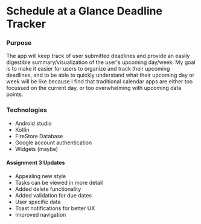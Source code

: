 # Schedule at a Glance Deadline Tracker

### Purpose
The app will keep track of user submitted deadlines and provide an easily digestible summary/visualization of the user's upcoming day/week. My goal is to make it easier for users to organize and track their upcoming deadlines, and to be able to quickly understand what their upcoming day or week will be like because I find that traditional calendar apps are either too focussed on the current day, or too overwhelming with upcoming data points. 

### Technologies
- Android studio
- Kotlin
- FireStore Database
- Google account authentication
- Widgets (maybe)

#### Assignment 3 Updates
- Appealing new style
- Tasks can be viewed in more detail
- Added delete functionality
- Added validation for due dates
- User specific data
- Toast notifications for better UX
- Improved navigation
